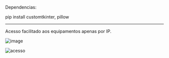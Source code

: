 Dependencias:

pip install customtkinter, pillow 

------------------------------------------
Acesso facilitado aos equipamentos apenas por IP.

![image](https://github.com/LeoLSR/acesso_facil/assets/107216432/52fca58a-bc05-47a4-bdf8-2bc080a74e0e)


![acesso](https://github.com/LeoLSR/acesso_facil/assets/107216432/c8c278ec-19af-426f-9ca7-9541b7984660)
